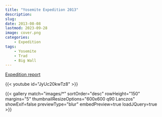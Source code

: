 ```yaml
---
title: "Yosemite Expedition 2013"
description: 
slug: 
date: 2013-08-08
lastmod: 2023-09-28
image: cover.png
categories:
    - Expedition
tags:
    - Yosemite
    - Trad
    - Big Wall
---
```


[Expedition report](/documents/yosemite_exped_2013.pdf)


{{< youtube id="JyUc20kwTz8" >}}

{{< gallery match="images/*" sortOrder="desc" rowHeight="150" margins="5" thumbnailResizeOptions="600x600 q90 Lanczos" showExif=false previewType="blur" embedPreview=true loadJQuery=true >}}



